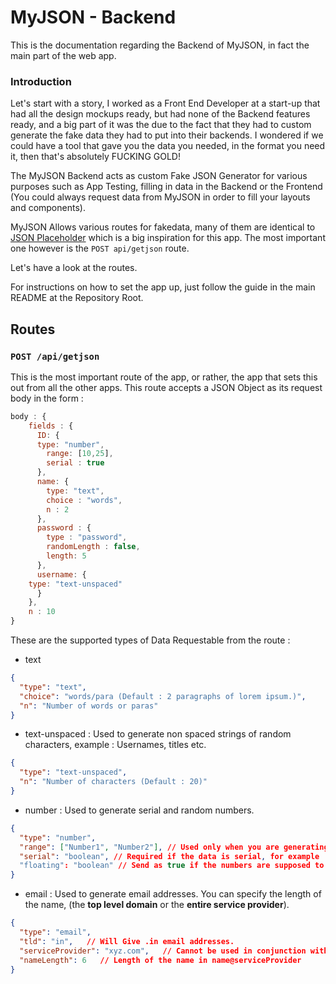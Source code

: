 # MyJSON - Backend

This is the documentation regarding the Backend of MyJSON, in fact the main part of the web app.

### Introduction

Let's start with a story, I worked as a Front End Developer at a start-up that had all the design mockups ready, but had none of the Backend features ready, and a big part of it was the due to the fact that they had to custom generate the fake data they had to put into their backends. I wondered if we could have a tool that gave you the data you needed, in the format you need it, then that's absolutely FUCKING GOLD!

The MyJSON Backend acts as custom Fake JSON Generator for various purposes such as App Testing, filling in data in the Backend or the Frontend (You could always request data from MyJSON in order to fill your layouts and components).

MyJSON Allows various routes for fakedata, many of them are identical to [JSON Placeholder](https://jsonplaceholder.typicode.com) which is a big inspiration for this app. The most important one however is the `POST api/getjson` route.

Let's have a look at the routes.

For instructions on how to set the app up, just follow the guide in the main README at the Repository Root.

## Routes

### `POST /api/getjson`

This is the most important route of the app, or rather, the app that sets this out from all the other apps. This route accepts a JSON Object as its request body in the form :

```js
body : {
    fields : {
      ID: {
      type: "number",
        range: [10,25],
        serial : true
      },
      name: {
        type: "text",
        choice : "words",
        n : 2
      },
      password : {
        type : "password",
        randomLength : false,
        length: 5
      },
      username: {
    type: "text-unspaced"
      }
    },
    n : 10
}
```

These are the supported types of Data Requestable from the route :

- text

```json
{
  "type": "text",
  "choice": "words/para (Default : 2 paragraphs of lorem ipsum.)",
  "n": "Number of words or paras"
}
```

- text-unspaced : Used to generate non spaced strings of random characters, example : Usernames, titles etc.

```json
{
  "type": "text-unspaced",
  "n": "Number of characters (Default : 20)"
}
```

- number : Used to generate serial and random numbers.

```json
{
  "type": "number",
  "range": ["Number1", "Number2"], // Used only when you are generating inside a range. Default is random numbers below 10.
  "serial": "boolean", // Required if the data is serial, for example : when generating userIDs. Default: false
  "floating": "boolean" // Send as true if the numbers are supposed to be floating point numbers or integers. Default: false
}
```

- email : Used to generate email addresses. You can specify the length of the name, (the **top level domain** or the **entire service provider**).

```json
{
  "type": "email",
  "tld": "in",   // Will Give .in email addresses.
  "serviceProvider": "xyz.com",   // Cannot be used in conjunction with Top Level Domain.
  "nameLength": 6   // Length of the name in name@serviceProvider
}
```